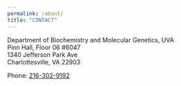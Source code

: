 ```yaml
---
permalink: /about/
title: "CONTACT"
---
```


Department of Biochemistry and Molecular Genetics, UVA\
Pinn Hall, Floor 06 #6047\
1340 Jefferson Park Ave\
Charlottesville, VA 22903

​Phone: [216-302-9192](tel:+1-216-302-9192)
